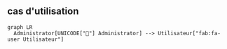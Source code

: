 ## cas d'utilisation
```mermaid
graph LR
  Administrator[UNICODE["👤"] Administrator] --> Utilisateur["fab:fa-user Utilisateur"]
```
